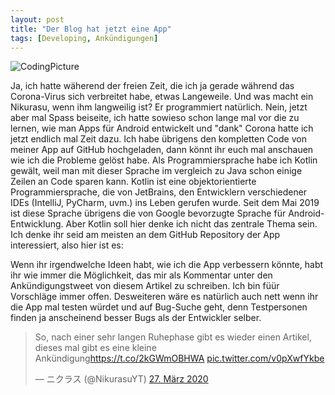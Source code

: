 ```yaml
---
layout: post
title: "Der Blog hat jetzt eine App"
tags: [Developing, Ankündigungen]
---
```


![CodingPicture](assets\img\blog\Mar2020\IMG_20200327_184425.jpg)

Ja, ich hatte w&auml;herend der freien Zeit, die ich ja gerade während das Corona-Virus sich verbreitet habe, etwas Langeweile. Und was macht ein Nikurasu, wenn ihm langweilig ist? Er programmiert natürlich. Nein, jetzt aber mal Spass beiseite, ich hatte sowieso schon lange mal vor die zu lernen, wie man Apps für Android entwickelt und "dank" Corona hatte ich jetzt endlich mal Zeit dazu.<!--more-->
Ich habe &uuml;brigens den kompletten Code von meiner App auf GitHub hochgeladen, dann könnt ihr euch mal anschauen wie ich die Probleme gel&ouml;st habe. Als Programmiersprache habe ich Kotlin gew&auml;lt, weil man mit dieser Sprache im vergleich zu Java schon einige Zeilen an Code sparen kann. Kotlin ist eine objektorientierte Programmiersprache, die von JetBrains, den Entwicklern verschiedener IDEs (IntelliJ, PyCharm, uvm.)  ins Leben gerufen wurde. Seit dem Mai 2019 ist diese Sprache übrigens die von Google bevorzugte Sprache für Android-Entwicklung.
Aber Kotlin soll hier denke ich nicht das zentrale Thema sein. Ich denke ihr seid am meisten an dem GitHub Repository der App interessiert, also hier ist es:
<div class="github-card" data-github="Nikurasukun/NikuBlogApp" data-width="600" data-height="150" data-theme="default"></div>
<script src="//cdn.jsdelivr.net/github-cards/latest/widget.js"></script>
Wenn ihr irgendwelche Ideen habt, wie ich die App verbessern k&ouml;nnte, habt ihr wie immer die Möglichkeit, das mir als Kommentar unter den Ankündigungstweet von diesem Artikel zu schreiben. Ich bin fü&uuml;r Vorschl&auml;ge immer offen. Desweiteren w&auml;re es nat&uuml;rlich auch nett wenn ihr die App mal testen w&uuml;rdet und auf Bug-Suche geht, denn Testpersonen finden ja anscheinend besser Bugs als der Entwickler selber.
<blockquote class="twitter-tweet" data-lang="de"><p lang="de" dir="ltr">So, nach einer sehr langen Ruhephase gibt es wieder einen Artikel, dieses mal gibt es eine kleine Ankündigung<a href="https://t.co/2kGWmOBHWA">https://t.co/2kGWmOBHWA</a> <a href="https://t.co/v0pXwfYkbe">pic.twitter.com/v0pXwfYkbe</a></p>&mdash; ニクラス (@NikurasuYT) <a href="https://twitter.com/NikurasuYT/status/1243595683724021760?ref_src=twsrc%5Etfw">27. März 2020</a></blockquote> <script async src="https://platform.twitter.com/widgets.js" charset="utf-8"></script>